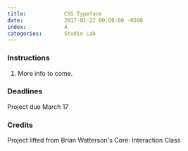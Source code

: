 ```yaml
---
title:            CSS Typeface
date:             2017-01-22 00:00:00 -0500
index:            4
categories:       Studio Lab
---
```

### Instructions

1. More info to come.


### Deadlines

Project due March 17


### Credits

Project lifted from Brian Watterson's Core: Interaction Class

